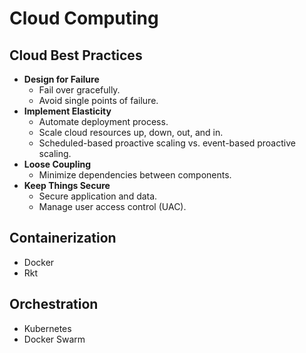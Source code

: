 # Cloud Computing

## Cloud Best Practices

  * **Design for Failure**
    * Fail over gracefully.
    * Avoid single points of failure.
  * **Implement Elasticity**
    * Automate deployment process.
    * Scale cloud resources up, down, out, and in.
    * Scheduled-based proactive scaling vs. event-based proactive scaling.
  * **Loose Coupling**
    * Minimize dependencies between components.
  * **Keep Things Secure**
    * Secure application and data.
    * Manage user access control (UAC).


## Containerization

  * Docker
  * Rkt


## Orchestration

  * Kubernetes
  * Docker Swarm
  
